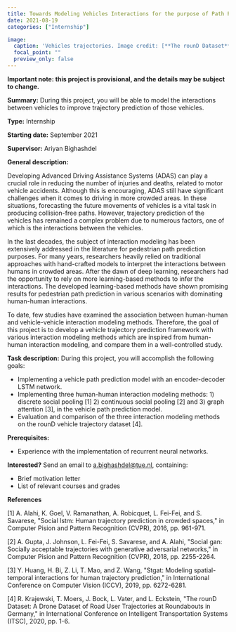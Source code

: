 ```yaml
---
title: Towards Modeling Vehicles Interactions for the purpose of Path Prediction
date: 2021-08-19
categories: ["Internship"]

image:
  caption: 'Vehicles trajectories. Image credit: [**The rounD Dataset**](https://round-dataset.com/)'
  focal_point: ""
  preview_only: false
---
```

**Important note: this project is provisional, and the details may be subject to change.**

**Summary:** During this project, you will be able to model the interactions between vehicles to improve trajectory prediction of those vehicles.

<!--more-->
**Type:** Internship

**Starting date:** September 2021

**Supervisor:** Ariyan Bighashdel

**General description:**

Developing Advanced Driving Assistance Systems (ADAS) can play a crucial role in reducing the number of injuries and deaths, related to motor vehicle accidents. Although this is encouraging, ADAS still have significant challenges when it comes to driving in more crowded
areas. In these situations, forecasting the future movements of vehicles is a vital task in producing collision-free paths. However, trajectory prediction of the vehicles has remained a complex problem due to numerous factors, one of which is the interactions between the vehicles.

In the last decades, the subject of interaction modeling has been extensively addressed in the literature for pedestrian path prediction purposes. For many years, researchers heavily relied on traditional approaches with hand-crafted models to interpret the interactions between humans in crowded areas. After the dawn of deep learning, researchers had the opportunity to rely on more learning-based methods to infer the interactions. The developed learning-based methods have shown promising results for pedestrian path prediction in various scenarios with dominating human-human interactions. 

To date, few studies have examined the association between human-human and vehicle-vehicle interaction modeling methods. Therefore, the goal of this project is to develop a vehicle trajectory prediction framework with various interaction modeling methods which are inspired from human-human interaction modeling, and compare them in a well-controlled study. 

**Task description:**
During this project, you will accomplish the following goals:
- Implementing a vehicle path prediction model with an encoder-decoder LSTM network.
- Implementing three human-human interaction modeling methods: 1) discrete social pooling [1] 2) continuous social pooling [2] and 3) graph attention [3], in the vehicle path prediction model.
- Evaluation and comparison of the three interaction modeling methods on the rounD vehicle trajectory dataset [4].

**Prerequisites:**
- Experience with the implementation of recurrent neural networks.

**Interested?** Send an email to a.bighashdel@tue.nl, containing:
- Brief motivation letter
- List of relevant courses and grades


**References**

[1] A. Alahi, K. Goel, V. Ramanathan, A. Robicquet, L. Fei-Fei, and S. Savarese, "Social lstm: Human trajectory prediction in crowded spaces," in Computer Pision and Pattern Recognition (CVPR), 2016, pp. 961-971.

[2] A. Gupta, J. Johnson, L. Fei-Fei, S. Savarese, and A. Alahi, "Social gan: Socially acceptable trajectories with generative adversarial networks," in Computer Pision and Pattern Recognition (CVPR), 2018, pp. 2255-2264.

[3] Y. Huang, H. Bi, Z. Li, T. Mao, and Z. Wang, "Stgat: Modeling spatial-temporal interactions for human trajectory prediction," in International Conference on Computer Vision (ICCV), 2019, pp. 6272-6281.

[4] R. Krajewski, T. Moers, J. Bock, L. Vater, and L. Eckstein, "The rounD Dataset: A Drone Dataset of Road User Trajectories at Roundabouts in Germany," in International Conference on Intelligent Transportation Systems (ITSC), 2020, pp. 1-6.
